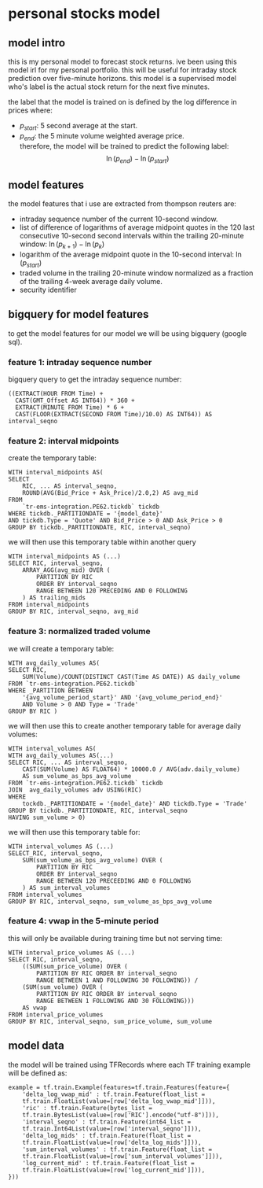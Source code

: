 # personal stocks model

## model intro
this is my personal model to forecast stock returns. ive been using this model irl for my personal portfolio. this will be useful for intraday stock prediction over five-minute horizons. this model is a supervised model who's label is the actual stock return for the next five minutes.

the label that the model is trained on is defined by the log difference in prices where:  
  - $p_{start}$: 5 second average at the start.  
  - $p_{end}$: the 5 minute volume weighted average price.  
therefore, the model will be trained to predict the following label:
$$\ln(p_{end}) - \ln(p_{start})$$

## model features  

the model features that i use are extracted from thompson reuters are:  
  - intraday sequence number of the current 10-second window.
  - list of difference of logarithms of average midpoint quotes in the 120 last consecutive  10-second second intervals within the trailing 20-minute window:
  $\ln(p_{k+1}) - \ln(p_{k})$
  - logarithm of the average midpoint quote in the 10-second interval: $\ln(p_{start})$  
  - traded volume in the trailing 20-minute window normalized as a fraction of the trailing 4-week average daily volume.  
  - security identifier

## bigquery for model features
to get the model features for our model we will be using bigquery  (google sql).  

### feature 1: intraday sequence number
bigquery query to get the intraday sequence number:
```
((EXTRACT(HOUR FROM Time) + 
  CAST(GMT_Offset AS INT64)) * 360 +
  EXTRACT(MINUTE FROM Time) * 6 +
  CAST(FLOOR(EXTRACT(SECOND FROM Time)/10.0) AS INT64)) AS
interval_seqno
```

### feature 2: interval midpoints
create the temporary table:
```
WITH interval_midpoints AS(
SELECT 
    RIC, ... AS interval_seqno,
    ROUND(AVG(Bid_Price + Ask_Price)/2.0,2) AS avg_mid
FROM
    `tr-ems-integration.PE62.tickdb` tickdb
WHERE tickdb._PARTITIONDATE = '{model_date}'
AND tickdb.Type = 'Quote' AND Bid_Price > 0 AND Ask_Price > 0
GROUP BY tickdb._PARTITIONDATE, RIC, interval_seqno)
```
we will then use this temporary table within another query
```
WITH interval_midpoints AS (...)
SELECT RIC, interval_seqno,
    ARRAY_AGG(avg_mid) OVER (
        PARTITION BY RIC
        ORDER BY interval_seqno
        RANGE BETWEEN 120 PRECEDING AND 0 FOLLOWING
    ) AS trailing_mids
FROM interval_midpoints
GROUP BY RIC, interval_seqno, avg_mid
```

### feature 3: normalized traded volume
we will create a temporary table:
```
WITH avg_daily_volumes AS(
SELECT RIC,
    SUM(Volume)/COUNT(DISTINCT CAST(Time AS DATE)) AS daily_volume
FROM `tr-ems-integration.PE62.tickdb`
WHERE _PARTITION BETWEEN
    '{avg_volume_period_start}' AND '{avg_volume_period_end}'
    AND Volume > 0 AND Type = 'Trade'
GROUP BY RIC )
```
we will then use this to create another temporary table for average daily volumes:
```
WITH interval_volumes AS(
WITH avg_daily_volumes AS(...)
SELECT RIC, ... AS interval_seqno,
    CAST(SUM(Volume) AS FLOAT64) * 10000.0 / AVG(adv.daily_volume)
    AS sum_volume_as_bps_avg_volume
FROM `tr-ems-integration.PE62.tickdb` tickdb
JOIN  avg_daily_volumes adv USING(RIC)
WHERE 
    tockdb._PARTITIONDATE = '{model_date}' AND tickdb.Type = 'Trade'
GROUP BY tickdb._PARTITIONDATE, RIC, interval_seqno
HAVING sum_volume > 0) 
```
we will then use this temporary table for:
```
WITH interval_volumes AS (...)
SELECT_RIC, interval_seqno,
    SUM(sum_volume_as_bps_avg_volume) OVER (
        PARTITION BY RIC
        ORDER BY interval_seqno
        RANGE BETWEEN 120 PRECEEDING AND 0 FOLLOWING
    ) AS sum_interval_volumes
FROM interval_volumes
GROUP BY RIC, interval_seqno, sum_volume_as_bps_avg_volume
```

### feature 4: vwap in the 5-minute period
this will only be available during training time but not serving time:
```
WITH interval_price_volumes AS (...)
SELECT RIC, interval_seqno,
    ((SUM(sum_price_volume) OVER (
        PARTITION BY RIC ORDER BY interval_seqno
        RANGE BETWEEN 1 AND FOLLOWING 30 FOLLOWING)) /
    (SUM(sum_volume) OVER (
        PARTITION BY RIC ORDER BY interval_seqno
        RANGE BETWEEN 1 FOLLOWING AND 30 FOLLOWING)))
    AS vwap
FROM interval_price_volumes
GROUP BY RIC, interval_seqno, sum_price_volume, sum_volume
```

## model data
the model will be trained using TFRecords where each TF training example will be defined as:
```
example = tf.train.Example(features=tf.train.Features(feature={
    'delta_log_vwap_mid' : tf.train.Feature(float_list = 
    tf.train.FloatList(value=[row['delta_log_vwap_mid']])),
    'ric' : tf.train.Feature(bytes_list = 
    tf.train.BytesList(value=[row['RIC'].encode("utf-8")])),
    'interval_seqno' : tf.train.Feature(int64_list = 
    tf.train.Int64List(value=[row['interval_seqno']])),
    'delta_log_mids' : tf.train.Feature(float_list = 
    tf.train.FloatList(value=[row['delta_log_mids']])),
    'sum_interval_volumes' : tf.train.Feature(float_list = 
    tf.train.FloatList(value=[row['sum_interval_volumes']])),
    'log_current_mid' : tf.train.Feature(float_list = 
    tf.train.FloatList(value=[row['log_current_mid']])),
}))
```